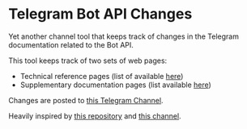 # Telegram Bot API Changes

Yet another channel tool that keeps track of changes in the Telegram documentation related to the Bot API.

This tool keeps track of two sets of web pages:

* Technical reference pages (list of available [here](https://github.com/Bibo-Joshi/telegram-bot-api-changes/blob/master/reference_links.txt))
* Supplementary documentation pages (list available [here](https://github.com/Bibo-Joshi/telegram-bot-api-changes/blob/master/supplementary_links.txt))

Changes are posted to [this Telegram Channel](https://t.me/bot_api_changes).

Heavily inspired by [this repository](https://github.com/spontanurlaub/telegram-bot-api-log) and [this channel](https://t.me/joinchat/AAAAAEVAbcr5AkmFd_dAIw).
